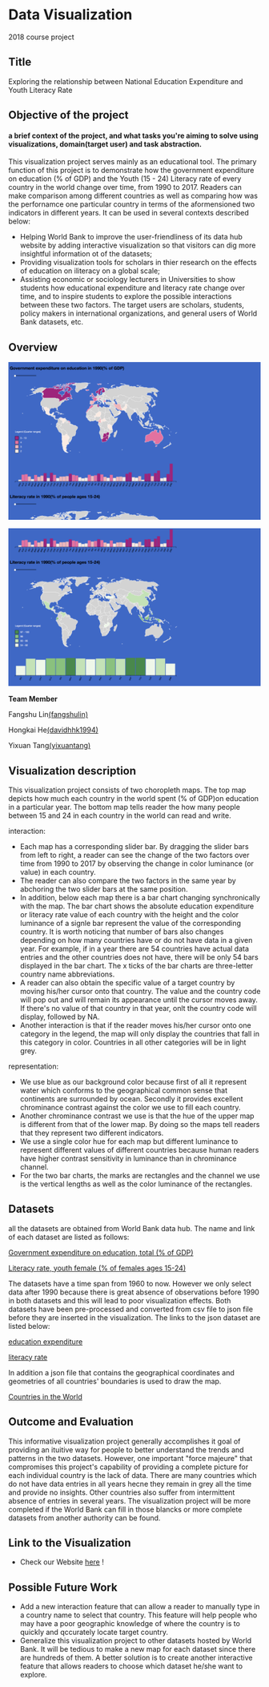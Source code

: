 # Data Visualization 

2018 course project 

## Title
Exploring the relationship between National Education Expenditure and Youth Literacy Rate

## Objective of the project
#### a brief context of the project, and what tasks you're aiming to solve using visualizations, domain(target user) and task abstraction.
This visualization project serves mainly as an educational tool. The primary function of this project is to demonstrate how the government expenditure on education (% of GDP) and the Youth (15 - 24) Literacy rate of every country in the world change over time, from 1990 to 2017. Readers can make comparison among different countries as well as comparing how was the perfornamce one particular country in terms of the aformensioned two indicators in different years. 
It can be used in several contexts described below: 
* Helping World Bank to improve the user-friendliness of its data hub website by adding interactive visualization so that visitors can dig more insightful information ot of the datasets;
* Providing visualization tools for scholars in thier research on the effects of education on iliteracy on a global scale;
* Assisting economic or sociology lecturers in Universities to show students how educational expenditure and literacy rate change over time, and to inspire students to explore the possible interactions between these two factors. 
The target users are scholars, students, policy makers in international organizations, and general users of World Bank datasets, etc.


## Overview

![Alt text](ScreenShot_1.png)

![Alt text](ScreenShot_2.png)

__Team Member__

 Fangshu Lin[(fangshulin)](https://github.com/fangshulin)

Hongkai He[(davidhhk1994)](https://github.com/davidhhk1994)

 Yixuan Tang[(yixuantang)](https://github.com/yixuantang)

## Visualization description
This visualization project consists of two choropleth maps. The top map depicts how much each country in the world spent (% of GDP)on education in a particular year. The bottom map tells reader the how many people between 15 and 24 in each country in the world can read and write. 

interaction: 
* Each map has a corresponding slider bar. By dragging the slider bars from left to right, a reader can see the change of the two factors over time from 1990 to 2017 by observing the change in color luminance (or value) in each country. 
* The reader can also compare the two factors in the same year by abchoring the two slider bars at the same position. 
* In addition, below each map there is a bar chart changing synchronically with the map. The bar chart shows the absolute education expenditure or literacy rate value of each country with the height and the color luminance of a signle bar represent the value of the corresponding country. It is worth noticing that number of bars also changes depending on how many countries have or do not have data in a given year. For example, if in a year there are 54 countries have actual data entries and the other countries does not have, there will be only 54 bars displayed in the bar chart. The x ticks of the bar charts are three-letter country name abbreviations. 
* A reader can also obtain the specific value of a target country by moving his/her cursor onto that country. The value and the country code will pop out and will remain its appearance until the cursor moves away. If there's no value of that country in that year, onlt the country code will display, followed by NA.
* Another interaction is that if the reader moves his/her cursor onto one category in the legend, the map will only display the countries that fall in this category in color. Countries in all other categories will be in light grey.

representation: 
* We use blue as our background color because first of all it represent water which conforms to the geographical common sense that continents are surrounded by ocean. Secondly it provides excellent chrominance contrast against the color we use to fill each country. 
* Another chrominance contrast we use is that the hue of the upper map is different from that of the lower map. By doing so the maps tell readers that they represent two different indicators. 
* We use a single color hue for each map but different luminance to represent different values of different countries because human readers have higher contrast sensitivity in luminance than in chrominance channel.
* For the two bar charts, the marks are rectangles and the channel we use is the vertical lengths as well as the color luminance of the rectangles. 

## Datasets

all the datasets are obtained from World Bank data hub. The name and link of each dataset are listed as follows:

[Government expenditure on education, total (% of GDP)](https://data.worldbank.org/indicator/SE.XPD.TOTL.GD.ZS?view=chart)

[Literacy rate, youth female (% of females ages 15-24)](https://data.worldbank.org/indicator/SE.ADT.1524.LT.FE.ZS)

The datasets have a time span from 1960 to now. However we only select data after 1990 because there is great absence of observations before 1990 in both datasets and this will lead to poor visualization effects. 
Both datasets have been pre-processed and converted from csv file to json file before they are inserted in the visualization. The links to the json dataset are listed below:

[education expenditure](https://raw.githubusercontent.com/yixuantang/DataVisualization2018/master/Dataset/education_expend.json)

[literacy rate](https://raw.githubusercontent.com/yixuantang/DataVisualization2018/master/Dataset/literacy.json)

In addition a json file that contains the geographical coordinates and geometries of all countries' boundaries is used to draw the map.

[Countries in the World](https://raw.githubusercontent.com/yixuantang/DataVisualization2018/master/Dataset/world.json)

## Outcome and Evaluation
This informative visualization project generally accomplishes it goal of providing an ituitive way for people to better understand the trends and patterns in the two datasets. However, one important "force majeure" that compromises this project's capability of providing a complete picture for each individual country is the lack of data. There are many countries which do not have data entries in all years hecne they remain in grey all the time and provide no insights. Other countries also suffer from intermittent absence of entries in several years. The visualization project will be more completed if the World Bank can fill in those blancks or more complete datasets from another authority can be found. 

## Link to the Visualization
* Check our Website [here](http://vis2018g16.pythonanywhere.com) !

## Possible Future Work
* Add a new interaction feature that can allow a reader to manually type in a country name to select that country. This feature will help people who may have a poor geographic knowledge of where the country is to quickly and qccurately locate target country.
* Generalize this visualization project to other datasets hosted by World Bank. It will be tedious to make a new map for each dataset since there are hundreds of them. A better solution is to create another interactive feature that allows readers to choose which dataset he/she want to explore. 


